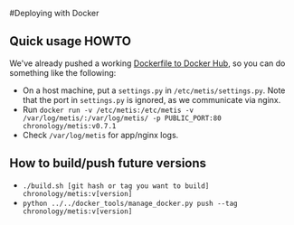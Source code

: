 #Deploying with Docker

## Quick usage HOWTO

We've already pushed a working [Dockerfile to Docker Hub](https://registry.hub.docker.com/u/chronology/metis/), so you can do something like the following:

  * On a host machine, put a `settings.py` in `/etc/metis/settings.py`.  Note that the port in `settings.py` is ignored, as we communicate via nginx.
  * Run `docker run -v /etc/metis:/etc/metis -v /var/log/metis/:/var/log/metis/ -p PUBLIC_PORT:80 chronology/metis:v0.7.1`
  * Check `/var/log/metis` for app/nginx logs.

## How to build/push future versions

  * `./build.sh [git hash or tag you want to build] chronology/metis:v[version]`
  * `python ../../docker_tools/manage_docker.py push --tag chronology/metis:v[version]`
